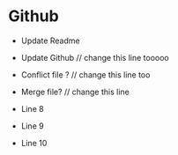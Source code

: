 # Github

- Update Readme
- Update Github // change this line tooooo
- Conflict file ? // change this line too
- Merge file? // change this line

- Line 8
- Line 9
- Line 10